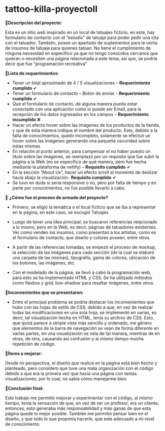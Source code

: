 # tattoo-killa-proyectoII

🎇**Descripción del proyecto:**

  Esta es un sitio web inspirado en un local de tatuajes ficticio, en este, hay formulario de contacto con el “estudio” de tatuaje para poder pedir una cita con el       tatuador. También, posee un apartado de suplementos para la venta de insumos de tatuaje para quienes tatúan. No tiene el cumplimiento de ninguna necesidad en           específico ya que no tengo conocidos cercanos que quieran o necesiten una página relacionada a este tema, así que, se podría decir que fue “programación recreativa” 

 

 🎇**Lista de requerimientos:**

 

  - Tener un total aproximado de 4 / 5 visualizaciones – **Requerimiento cumplido** ✔ 
  - Tener un formulario de contacto – Botón de enviar - **Requerimiento cumplido** ✔ 
  - Que el formulario de contacto, de alguna manera pueda estar conectado con una aplicación como lo puede ser Email, para la recepción de los datos ingresados en los     campos – **Requerimiento incumplido** ❌ 
  - Hacer un efecto hover sobre las imágenes de los productos de la tienda, y que de esta manera indique el nombre del producto. Esto, debido a la falta de                 conocimientos, quedo incompleto, solamente se efectuó un hover sobre las imágenes generando una pequeña oscuridad sobre estas mismas 
  - En relación al punto anterior, para compensar el no haber puesto un título sobre las imágenes, se reemplazó por un requisito que fue subir la página a la Web (no       se especificó de qué manera, pero fue hecha mediante la plataforma de netlify) – **Requisito cumplido** ✔ 
  - En la sección “About Us”, hacer un efecto scroll al momento de deslizar hacia abajo la visualización- **Requisito cumplido** ✔ 
  - Se tuvo en duda si sería responsive o no, pero por falta de tiempo y en parte por conocimientos, no fue posible llevarlo a cabo 

 

  🎇 **¿Cómo fue el proceso de armado del proyecto?**

  - Primero, se eligió la temática o el local ficticio que se iba a representar en la página, en este caso, se escogió Tatuajes 

  - Luego de tener una idea principal, se buscaron referencias relacionado a lo mismo, pero en la Web, es decir, páginas de tatuadores existentes. Ver como venden los    insumos, como presentan a los artistas, como es el formulario de contacto, que diseño y colores poseen, entre otros. 

  - A partir de las referencias tomadas, se empezó el proceso de mockup, la selección de las imágenes para cada sección (de la cual se elaboró una carpeta de las           mismas), tipografía, gama de colores, ubicación de los botones, las imágenes, etc. 

  - Con el modelado de la página, se llevó a cabo la programación web, para esto se ha implementado HTML y CSS. Se ha utilizado métodos como flexbox y grid, box-shadow     para resaltar imágenes, entre otros. 


  🎇**Inconvenientes que se presentaron:**

  - Entre el principal problema se podría destacar los inconvenientes que hubo con las hojas de estilo de CSS, debido a que, en vez de realizar todas las                 modificaciones en una sola hoja, se implementó en varias, es decir, tal visualización hecha en HTML, tenía su archivo de CSS. Esto, que quizá parece a simple vista     más sencillo y ordenado, me género que elementos de la barra de navegación se vean de forma diferente en varias partes, en una visualización se veía de tal             manera, mientras de en otras, de otra, causando así confusión y al mismo tiempo mucha repetición de código. 

 

  🎇**Ítems a mejorar:** 

  Desde mi perspectiva, el diseño que realice en la página está bien hecho y planteado, pero considero que tuve una mala organización con el código debido a que era la   primera vez que hacia una página con tantas visualizaciones, por lo cual, no sabía cómo manejarme bien. 

  🎇**Conclusión final:** 

  Este trabajo me permitió mejorar y experimentar con el código, al mismo tiempo, tenía la sensación de que, en vez de ser un profesor, era un cliente, entonces, esto    generaba más responsabilidad y más ganas de que esta página quede lo mejor posible. También me permitió pensar bien en el diseño, y que todo lo que proponía            hacerle, que este adecuado a mi nivel de conocimiento. 
